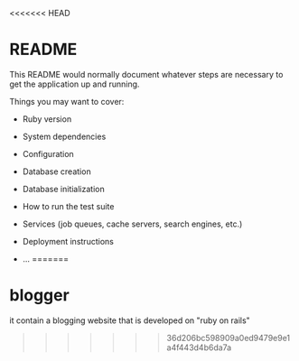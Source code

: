 <<<<<<< HEAD
# README

This README would normally document whatever steps are necessary to get the
application up and running.

Things you may want to cover:

* Ruby version

* System dependencies

* Configuration

* Database creation

* Database initialization

* How to run the test suite

* Services (job queues, cache servers, search engines, etc.)

* Deployment instructions

* ...
=======
# blogger
it contain a blogging website that is developed on "ruby on rails"
>>>>>>> 36d206bc598909a0ed9479e9e1a4f443d4b6da7a
